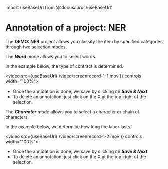 import useBaseUrl from '@docusaurus/useBaseUrl'

# Annotation of a project: NER

The **DEMO: NER** project allows you classify the item by specified categories through two selection modes.

The **_Word_** mode allows you to select words.

In the example below, the type of contract is determined.

<video src={useBaseUrl('/video/screenrecord-1-1.mov')} controls width="100%"></video>

- Once the annotation is done, we save by clicking on **_Save & Next_**.
- To delete an annotation, just click on the X at the top-right of the selection.

The **_Character_** mode allows you to select a character or chain of characters.

In the example below, we determine how long the labor lasts.

<video src={useBaseUrl('/video/screenrecord-1-2.mov')} controls width="100%"></video>

- Once the annotation is done, we save by clicking on **_Save & Next_**.
- To delete an annotation, just click on the X at the top-right of the selection.
